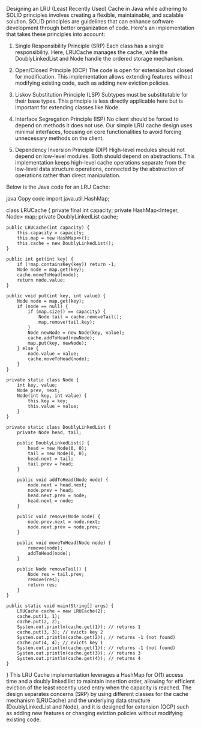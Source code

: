 Designing an LRU (Least Recently Used) Cache in Java while adhering to SOLID principles involves creating a flexible, maintainable, and scalable solution. SOLID principles are guidelines that can enhance software development through better organization of code. Here's an implementation that takes these principles into account:

1. Single Responsibility Principle (SRP)
Each class has a single responsibility. Here, LRUCache manages the cache, while the DoublyLinkedList and Node handle the ordered storage mechanism.

2. Open/Closed Principle (OCP)
The code is open for extension but closed for modification. This implementation allows extending features without modifying existing code, such as adding new eviction policies.

3. Liskov Substitution Principle (LSP)
Subtypes must be substitutable for their base types. This principle is less directly applicable here but is important for extending classes like Node.

4. Interface Segregation Principle (ISP)
No client should be forced to depend on methods it does not use. Our simple LRU cache design uses minimal interfaces, focusing on core functionalities to avoid forcing unnecessary methods on the client.

5. Dependency Inversion Principle (DIP)
High-level modules should not depend on low-level modules. Both should depend on abstractions. This implementation keeps high-level cache operations separate from the low-level data structure operations, connected by the abstraction of operations rather than direct manipulation.

Below is the Java code for an LRU Cache:

java
Copy code
import java.util.HashMap;

class LRUCache {
    private final int capacity;
    private HashMap<Integer, Node> map;
    private DoublyLinkedList cache;

    public LRUCache(int capacity) {
        this.capacity = capacity;
        this.map = new HashMap<>();
        this.cache = new DoublyLinkedList();
    }

    public int get(int key) {
        if (!map.containsKey(key)) return -1;
        Node node = map.get(key);
        cache.moveToHead(node);
        return node.value;
    }

    public void put(int key, int value) {
        Node node = map.get(key);
        if (node == null) {
            if (map.size() == capacity) {
                Node tail = cache.removeTail();
                map.remove(tail.key);
            }
            Node newNode = new Node(key, value);
            cache.addToHead(newNode);
            map.put(key, newNode);
        } else {
            node.value = value;
            cache.moveToHead(node);
        }
    }

    private static class Node {
        int key, value;
        Node prev, next;
        Node(int key, int value) {
            this.key = key;
            this.value = value;
        }
    }

    private static class DoublyLinkedList {
        private Node head, tail;

        public DoublyLinkedList() {
            head = new Node(0, 0);
            tail = new Node(0, 0);
            head.next = tail;
            tail.prev = head;
        }

        public void addToHead(Node node) {
            node.next = head.next;
            node.prev = head;
            head.next.prev = node;
            head.next = node;
        }

        public void remove(Node node) {
            node.prev.next = node.next;
            node.next.prev = node.prev;
        }

        public void moveToHead(Node node) {
            remove(node);
            addToHead(node);
        }

        public Node removeTail() {
            Node res = tail.prev;
            remove(res);
            return res;
        }
    }

    public static void main(String[] args) {
        LRUCache cache = new LRUCache(2);
        cache.put(1, 1);
        cache.put(2, 2);
        System.out.println(cache.get(1)); // returns 1
        cache.put(3, 3); // evicts key 2
        System.out.println(cache.get(2)); // returns -1 (not found)
        cache.put(4, 4); // evicts key 1
        System.out.println(cache.get(1)); // returns -1 (not found)
        System.out.println(cache.get(3)); // returns 3
        System.out.println(cache.get(4)); // returns 4
    }
}
This LRU Cache implementation leverages a HashMap for O(1) access time and a doubly linked list to maintain insertion order, allowing for efficient eviction of the least recently used entry when the capacity is reached. The design separates concerns (SRP) by using different classes for the cache mechanism (LRUCache) and the underlying data structure (DoublyLinkedList and Node), and it is designed for extension (OCP) such as adding new features or changing eviction policies without modifying existing code.




